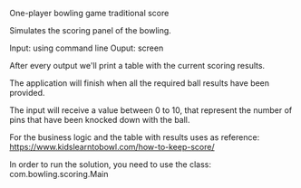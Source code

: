 One-player bowling game traditional score

Simulates the scoring panel of the bowling.

Input: using command line
Ouput: screen

After every output we'll print a table with the current scoring results.

The application will finish when all the required ball results have been provided.

The input will receive a value between 0 to 10, that represent the number of pins that have been knocked down with the ball.

For the business logic and the table with results uses as reference: 
https://www.kidslearntobowl.com/how-to-keep-score/

In order to run the solution, you need to use the class: com.bowling.scoring.Main